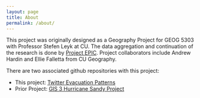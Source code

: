 ```yaml
---
layout: page
title: About
permalink: /about/
---
```


This project was originally designed as a Geography Project for GEOG 5303 with Professor Stefen Leyk at CU.  The data aggregation and continuation of the research is done by [Project EPIC](http://epic.cs.colorado.edu). Project collaborators include Andrew Hardin and Ellie Falletta from CU Geography.

There are two associated github repositories with this project:

- This project: [Twitter Evacuation Patterns](https://github.com/jenningsanderson/Twitter-Evacuation-Patterns)
- Prior Project: [GIS 3 Hurricane Sandy Project](https://github.com/jenningsanderson/GIS3-Sandy-Project)
